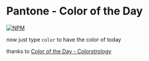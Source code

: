 # Pantone - Color of the Day

[![NPM](https://nodei.co/npm/color-of-the-day.png?downloads=true&downloadRank=true&stars=true)](https://nodei.co/npm/color-of-the-day/)

now just type `color` to have the color of today

thanks to [Color of the Day - Colorstrology]

[Color of the Day - Colorstrology]: https://www.pantone.com/colorstrology